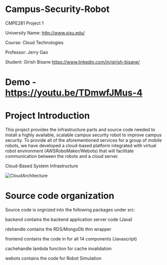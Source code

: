 # Campus-Security-Robot

CMPE281 Project 1

University Name: http://www.sjsu.edu/

Course: Cloud Technologies

Professor: Jerry Gao

Student: Girish Bisane https://www.linkedin.com/in/girish-bisane/

# Demo - https://youtu.be/TDmwfJMus-4

# Project Introduction

This project provides the infrastructure parts and source code needed to install a highly available, scalable campus security robot to improve campus security. 
To provide all of the aforementioned services for a group of mobile robots, we have developed a cloud-based platform integrated with virtual robot environment (AWSRoboMaker/Webots) that will facilitate communication between the robots and a cloud server.



Cloud-Based System Infrastructure 
 
![CloudArchitecture](https://user-images.githubusercontent.com/33912085/207811173-25e5bc46-2564-4c9c-b974-8d30142b4662.jpg)


# Source code organization

Source code is orgnized into the following packages under src:

backend contains the backend application server code (Java)

rdshandle contains the RDS/MongoDb thin wrapper

frontend contains the code in for all 14 components (Javascript)

cachehandle lambda function for cache invalidation

webots contains the code for Robot Simulation






